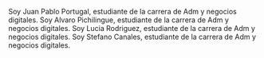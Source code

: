 Soy Juan Pablo Portugal, estudiante de la carrera de Adm y negocios digitales. Soy Alvaro Pichilingue, estudiante de la carrera de Adm y negocios digitales. Soy Lucia Rodriguez, estudiante de la carrera de Adm y negocios digitales. Soy Stefano Canales, estudiante de la carrera de Adm y negocios digitales. 
